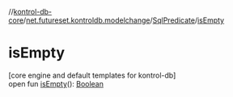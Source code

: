 //[kontrol-db-core](../../../index.md)/[net.futureset.kontroldb.modelchange](../index.md)/[SqlPredicate](index.md)/[isEmpty](is-empty.md)

# isEmpty

[core engine and default templates for kontrol-db]\
open fun [isEmpty](is-empty.md)(): [Boolean](https://kotlinlang.org/api/latest/jvm/stdlib/kotlin/-boolean/index.html)
